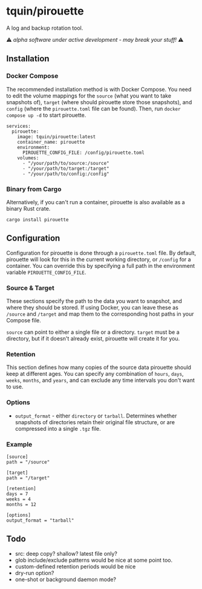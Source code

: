 # tquin/pirouette

A log and backup rotation tool.

⚠️ _alpha software under active development - may break your stuff!_ ⚠️

## Installation

### Docker Compose

The recommended installation method is with Docker Compose. You need to edit the volume mappings for the `source` (what you want to take snapshots of), `target` (where should pirouette store those snapshots), and `config` (where the `pirouette.toml` file can be found). Then, run `docker compose up -d` to start pirouette.

```
services:
  pirouette:
    image: tquin/pirouette:latest
    container_name: pirouette
    environment:
      PIROUETTE_CONFIG_FILE: /config/pirouette.toml
    volumes:
      - "/your/path/to/source:/source"
      - "/your/path/to/target:/target"
      - "/your/path/to/config:/config"
```
### Binary from Cargo

Alternatively, if you can't run a container, pirouette is also available as a binary Rust crate.

`cargo install pirouette`

## Configuration

Configuration for pirouette is done through a `pirouette.toml` file. By default, pirouette will look for this in the current working directory, or `/config` for a container. You can override this by specifying a full path in the environment variable `PIROUETTE_CONFIG_FILE`.

### Source & Target

These sections specify the path to the data you want to snapshot, and where they should be stored. If using Docker, you can leave these as `/source` and `/target` and map them to the corresponding host paths in your Compose file.

`source` can point to either a single file or a directory. `target` must be a directory, but if it doesn't already exist, pirouette will create it for you.

### Retention

This section defines how many copies of the source data pirouette should keep at different ages. You can specify any combination of `hours`, `days`, `weeks`, `months`, and `years`, and can exclude any time intervals you don't want to use.

### Options

- `output_format` - either `directory` or `tarball`. Determines whether snapshots of directories retain their original file structure, or are compressed into a single `.tgz` file.

### Example

```
[source]
path = "/source"

[target]
path = "/target"

[retention]
days = 7
weeks = 4
months = 12

[options]
output_format = "tarball"
```


## Todo
- src: deep copy? shallow? latest file only?
- glob include/exclude patterns would be nice at some point too.
- custom-defined retention periods would be nice
- dry-run option?
- one-shot or background daemon mode?

